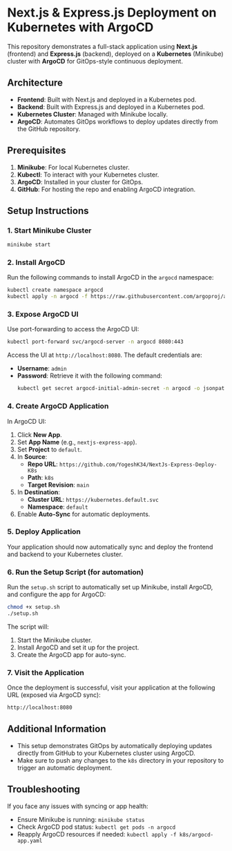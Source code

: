 
# Next.js & Express.js Deployment on Kubernetes with ArgoCD

This repository demonstrates a full-stack application using **Next.js** (frontend) and **Express.js** (backend), deployed on a **Kubernetes** (Minikube) cluster with **ArgoCD** for GitOps-style continuous deployment.

## Architecture

- **Frontend**: Built with Next.js and deployed in a Kubernetes pod.
- **Backend**: Built with Express.js and deployed in a Kubernetes pod.
- **Kubernetes Cluster**: Managed with Minikube locally.
- **ArgoCD**: Automates GitOps workflows to deploy updates directly from the GitHub repository.

## Prerequisites

1. **Minikube**: For local Kubernetes cluster.
2. **Kubectl**: To interact with your Kubernetes cluster.
3. **ArgoCD**: Installed in your cluster for GitOps.
4. **GitHub**: For hosting the repo and enabling ArgoCD integration.

## Setup Instructions

### 1. Start Minikube Cluster

```bash
minikube start
```

### 2. Install ArgoCD

Run the following commands to install ArgoCD in the `argocd` namespace:

```bash
kubectl create namespace argocd
kubectl apply -n argocd -f https://raw.githubusercontent.com/argoproj/argo-cd/stable/manifests/install.yaml
```

### 3. Expose ArgoCD UI

Use port-forwarding to access the ArgoCD UI:

```bash
kubectl port-forward svc/argocd-server -n argocd 8080:443
```

Access the UI at `http://localhost:8080`. The default credentials are:

- **Username**: `admin`
- **Password**: Retrieve it with the following command:
  ```bash
  kubectl get secret argocd-initial-admin-secret -n argocd -o jsonpath="{.data.password}" | base64 -d
  ```

### 4. Create ArgoCD Application

In ArgoCD UI:
1. Click **New App**.
2. Set **App Name** (e.g., `nextjs-express-app`).
3. Set **Project** to `default`.
4. In **Source**:
   - **Repo URL**: `https://github.com/YogeshK34/NextJs-Express-Deploy-K8s`
   - **Path**: `k8s`
   - **Target Revision**: `main`
5. In **Destination**:
   - **Cluster URL**: `https://kubernetes.default.svc`
   - **Namespace**: `default`
6. Enable **Auto-Sync** for automatic deployments.

### 5. Deploy Application

Your application should now automatically sync and deploy the frontend and backend to your Kubernetes cluster.

### 6. Run the Setup Script (for automation)

Run the `setup.sh` script to automatically set up Minikube, install ArgoCD, and configure the app for ArgoCD:

```bash
chmod +x setup.sh
./setup.sh
```

The script will:
1. Start the Minikube cluster.
2. Install ArgoCD and set it up for the project.
3. Create the ArgoCD app for auto-sync.

### 7. Visit the Application

Once the deployment is successful, visit your application at the following URL (exposed via ArgoCD sync):

```bash
http://localhost:8080
```

## Additional Information

- This setup demonstrates GitOps by automatically deploying updates directly from GitHub to your Kubernetes cluster using ArgoCD.
- Make sure to push any changes to the `k8s` directory in your repository to trigger an automatic deployment.

## Troubleshooting

If you face any issues with syncing or app health:
- Ensure Minikube is running: `minikube status`
- Check ArgoCD pod status: `kubectl get pods -n argocd`
- Reapply ArgoCD resources if needed: `kubectl apply -f k8s/argocd-app.yaml`
